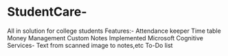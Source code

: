 # StudentCare-
All in solution for college students
Features:-
Attendance keeper
Time table
Money Management
Custom Notes
Implemented Microsoft Cognitive Services- Text from scanned image to notes,etc
To-Do list
